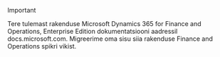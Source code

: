 > [!IMPORTANT]
> Tere tulemast rakenduse Microsoft Dynamics 365 for Finance and Operations, Enterprise Edition dokumentatsiooni aadressil docs.microsoft.com. Migreerime oma sisu siia rakenduse Finance and Operations spikri vikist. 

